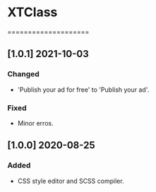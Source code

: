 # XTClass
====================

## [1.0.1] 2021-10-03

### Changed

- 'Publish your ad for free' to 'Publish your ad'.

### Fixed

- Minor erros.

## [1.0.0] 2020-08-25

### Added

- CSS style editor and SCSS compiler.
